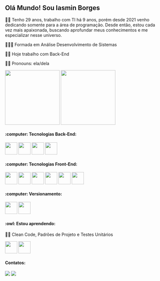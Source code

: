 ## Olá Mundo! Sou Iasmin Borges

🙋‍♀️ Tenho 29 anos, trabalho com TI há 9 anos, porém desde 2021 venho dedicando somente para a área de programação. Desde então, estou cada vez mais apaixonada, buscando aprofundar meus conhecimentos e me especializar nesse universo.

👩🏻‍🎓 Formada em Análise Desenvolvimento de Sistemas

👩‍💻 Hoje trabalho com Back-End

🙋‍♀️ Pronouns: ela/dela
  
<div>
<a h-ref="https://github.com/iasminsoares">
<img height="180em" src="https://github-readme-stats.vercel.app/api?username=iasminsoares&show_icons=true&theme=dark&include_all_commits=true&count&private=true"/>
<img height="180em" src="https://github-readme-stats.vercel.app/api/top-langs/?username=iasminsoares&layout=compact&langs_count=16&theme=dark"/>
</div>

<div>
<h4>:computer: Tecnologias Back-End:</h4>
<img src="https://cdn.jsdelivr.net/gh/devicons/devicon/icons/csharp/csharp-original.svg" "width="40" height="40"/>
<img src="https://cdn.jsdelivr.net/gh/devicons/devicon/icons/dot-net/dot-net-original-wordmark.svg" "width="40" height="40"/>
<img src="https://cdn.jsdelivr.net/gh/devicons/devicon/icons/microsoftsqlserver/microsoftsqlserver-plain-wordmark.svg" "width="40" height="40" />
<img src="https://cdn.jsdelivr.net/gh/devicons/devicon/icons/mysql/mysql-original-wordmark.svg" "width="40" height="40" />

<h4>:computer: Tecnologias Front-End:</h4>
<img src="https://cdn.jsdelivr.net/gh/devicons/devicon/icons/angularjs/angularjs-original.svg" "width="40" height="40"/>
<img src="https://cdn.jsdelivr.net/gh/devicons/devicon/icons/vuejs/vuejs-original-wordmark.svg" "width="40" height="40"/>
<img src="https://cdn.jsdelivr.net/gh/devicons/devicon/icons/javascript/javascript-original.svg"width="40" height="40"/>
<img src="https://cdn.jsdelivr.net/gh/devicons/devicon/icons/typescript/typescript-original.svg" "width="40" height="40" />
<img src="https://cdn.jsdelivr.net/gh/devicons/devicon/icons/html5/html5-original-wordmark.svg" "width="40" height="40"/>
<img src="https://cdn.jsdelivr.net/gh/devicons/devicon/icons/css3/css3-original-wordmark.svg""width="40" height="40"/>

<h4>:computer: Versionamento:</h4>
<img src="https://cdn.jsdelivr.net/gh/devicons/devicon/icons/git/git-original.svg""width="40" height="40"/>
<img src="https://cdn.jsdelivr.net/gh/devicons/devicon/icons/github/github-original.svg""width="40" height="40"/>
   
<h4>:owl: Estou aprendendo:</h4>
<p>👩‍💻 Clean Code, Padrões de Projeto e Testes Unitários </p>
<img src="https://cdn.jsdelivr.net/gh/devicons/devicon/icons/ionic/ionic-original.svg" "width="40" height="40"/>     
<img src="https://cdn.jsdelivr.net/gh/devicons/devicon/icons/android/android-original.svg" "width="40" height="40" />
</div>														  
																	
<div>
<h4>Contatos:</h4>
<a href="mailto:iasmin.borges.soares@gmail.com"><img src="https://img.shields.io/badge/Gmail-D14836?style=for-the-badge&logo=gmail&logoColor=white" target="_blank"></a>
<a href="https://www.linkedin.com/in/iasmin-borges-soares/"target="_blank"><img src="https://img.shields.io/badge/-LinkedIn-%230077B5?style=for-the-badge&logo=linkedin&logoColor=white" target="_blank"></a>   
</div>
